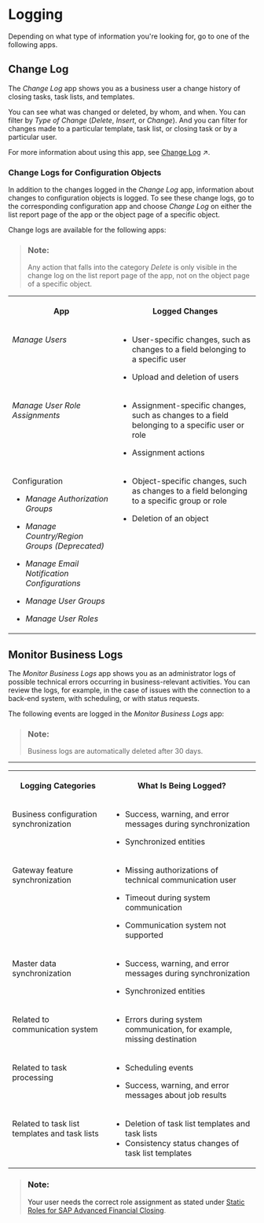 <!-- loio57375b87280a4ae8bfe2f622e2c2cbf4 -->

# Logging

Depending on what type of information you're looking for, go to one of the following apps.



<a name="loio57375b87280a4ae8bfe2f622e2c2cbf4__section_bzs_cbs_kjb"/>

## Change Log

The *Change Log* app shows you as a business user a change history of closing tasks, task lists, and templates.

You can see what was changed or deleted, by whom, and when. You can filter by *Type of Change* \(*Delete*, *Insert*, or *Change*\). And you can filter for changes made to a particular template, task list, or closing task or by a particular user.

For more information about using this app, see [Change Log](https://help.sap.com/viewer/b3f5b9cf1ab7498fad5b6f297013d65a/SHIP/en-US/e08df37697ed4d8c8b3e4826c203dc6e.html "") :arrow_upper_right:.



### Change Logs for Configuration Objects

In addition to the changes logged in the *Change Log* app, information about changes to configuration objects is logged. To see these change logs, go to the corresponding configuration app and choose *Change Log* on either the list report page of the app or the object page of a specific object.

Change logs are available for the following apps:

> ### Note:  
> Any action that falls into the category *Delete* is only visible in the change log on the list report page of the app, not on the object page of a specific object.


<table>
<tr>
<th valign="top">

App

</th>
<th valign="top">

Logged Changes

</th>
</tr>
<tr>
<td valign="top">

*Manage Users*

</td>
<td valign="top">

-   User-specific changes, such as changes to a field belonging to a specific user

-   Upload and deletion of users




</td>
</tr>
<tr>
<td valign="top">

*Manage User Role Assignments*

</td>
<td valign="top">

-   Assignment-specific changes, such as changes to a field belonging to a specific user or role

-   Assignment actions




</td>
</tr>
<tr>
<td valign="top">

Configuration

-   *Manage Authorization Groups*

-   *Manage Country/Region Groups \(Deprecated\)*

-   *Manage Email Notification Configurations*

-   *Manage User Groups*

-   *Manage User Roles*




</td>
<td valign="top">

-   Object-specific changes, such as changes to a field belonging to a specific group or role

-   Deletion of an object




</td>
</tr>
</table>



<a name="loio57375b87280a4ae8bfe2f622e2c2cbf4__section_sjl_f2d_mjb"/>

## Monitor Business Logs

The *Monitor Business Logs* app shows you as an administrator logs of possible technical errors occurring in business-relevant activities. You can review the logs, for example, in the case of issues with the connection to a back-end system, with scheduling, or with status requests.

The following events are logged in the *Monitor Business Logs* app:

> ### Note:  
> Business logs are automatically deleted after 30 days.

****


<table>
<tr>
<th valign="top">

Logging Categories

</th>
<th valign="top">

What Is Being Logged?

</th>
</tr>
<tr>
<td valign="top">

Business configuration synchronization

</td>
<td valign="top">

-   Success, warning, and error messages during synchronization

-   Synchronized entities




</td>
</tr>
<tr>
<td valign="top">

Gateway feature synchronization

</td>
<td valign="top">

-   Missing authorizations of technical communication user

-   Timeout during system communication

-   Communication system not supported




</td>
</tr>
<tr>
<td valign="top">

Master data synchronization

</td>
<td valign="top">

-   Success, warning, and error messages during synchronization

-   Synchronized entities




</td>
</tr>
<tr>
<td valign="top">

Related to communication system

</td>
<td valign="top">

-   Errors during system communication, for example, missing destination




</td>
</tr>
<tr>
<td valign="top">

Related to task processing

</td>
<td valign="top">

-   Scheduling events

-   Success, warning, and error messages about job results




</td>
</tr>
<tr>
<td valign="top">

Related to task list templates and task lists

</td>
<td valign="top">

-   Deletion of task list templates and task lists
-   Consistency status changes of task list templates



</td>
</tr>
</table>

> ### Note:  
> Your user needs the correct role assignment as stated under [Static Roles for SAP Advanced Financial Closing](../User-Management/static-roles-for-sap-advanced-financial-closing-b92a241.md).

